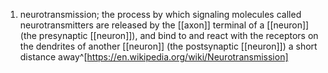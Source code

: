 1. neurotransmission; the process by which signaling molecules called neurotransmitters are released by the [[axon]] terminal of a [[neuron]] (the presynaptic [[neuron]]), and bind to and react with the receptors on the dendrites of another [[neuron]] (the postsynaptic [[neuron]]) a short distance away^[https://en.wikipedia.org/wiki/Neurotransmission]